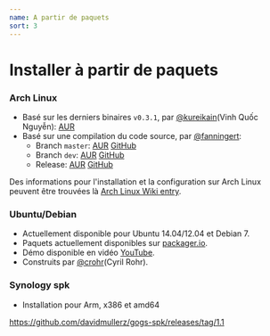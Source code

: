 ```yaml
---
name: A partir de paquets
sort: 3
---
```


# Installer à partir de paquets

### Arch Linux

- Basé sur les derniers binaires `v0.3.1`, par [@kureikain](https://github.com/kureikain)(Vinh Quốc Nguyễn): [AUR](https://aur.archlinux.org/packages/gogs/)
- Basé sur une compilation du code source, par [@fanningert](https://github.com/fanningert):
	- Branch `master`: [AUR](https://aur.archlinux.org/packages/gogs-git/) [GitHub](https://github.com/fanningert/PKGBUILDs/tree/master/aur/gogs-git)
	- Branch `dev`: [AUR](https://aur.archlinux.org/packages/gogs-git-dev/) [GitHub](https://github.com/fanningert/PKGBUILDs/tree/master/aur/gogs-git-dev)
	- Release: [AUR](https://aur.archlinux.org/packages/gogs/) [GitHub](https://github.com/fanningert/PKGBUILDs/tree/master/aur/gogs)

Des informations pour l'installation et la configuration sur Arch Linux peuvent être trouvées là [Arch Linux Wiki entry](https://wiki.archlinux.org/index.php/Gogs).

### Ubuntu/Debian

- Actuellement disponible pour  Ubuntu 14.04/12.04 et Debian 7.
- Paquets actuellement disponibles sur [packager.io](https://packager.io/gh/pkgr/gogs).
- Démo disponible en vidéo [YouTube](http://www.youtube.com/watch?v=xllP7BP_qgs&feature=youtu.be).
- Construits par [@crohr](https://github.com/crohr)(Cyril Rohr).

### Synology spk

- Installation pour Arm, x386 et amd64

https://github.com/davidmullerz/gogs-spk/releases/tag/1.1
